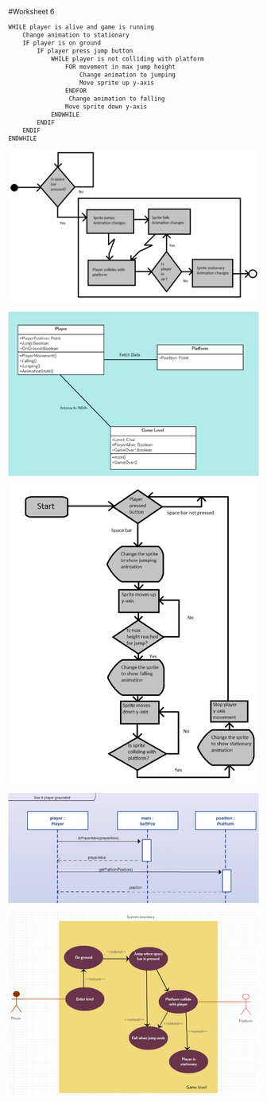 #Worksheet 6
```
WHILE player is alive and game is running
	Change animation to stationary
	IF player is on ground	
		IF player press jump button
			WHILE player is not colliding with platform
				FOR movement in max jump height
					Change animation to jumping
					Move sprite up y-axis
				ENDFOR
				 Change animation to falling
				Move sprite down y-axis
			ENDWHILE
		ENDIF
	ENDIF
ENDWHILE
```

![alt text][state]

[state]: https://github.com/sw180283/comp110-worksheets/blob/master/Worksheet%206/State%20diagram%20for%20UML.png "State Diagram for UML"

![alt text][class]

[class]: https://github.com/sw180283/comp110-worksheets/blob/master/Worksheet%206/Class%20diagram%20for%20UML.png "Class Diagram for UML"

![alt text][flow]

[flow]: https://github.com/sw180283/comp110-worksheets/blob/master/Worksheet%206/Flow%20chart%20for%20jumping.png "Flow Diagram for UML"

![alt text][sequence]

[sequence]: https://github.com/sw180283/comp110-worksheets/blob/master/Worksheet%206/Sequence%20diagram%20for%20UML.png "Sequence Diagram for UML"

![alt text][use]

[use]: https://github.com/sw180283/comp110-worksheets/blob/master/Worksheet%206/Use%20case%20diagram%20chart.png "Use Case Diagram UML"

